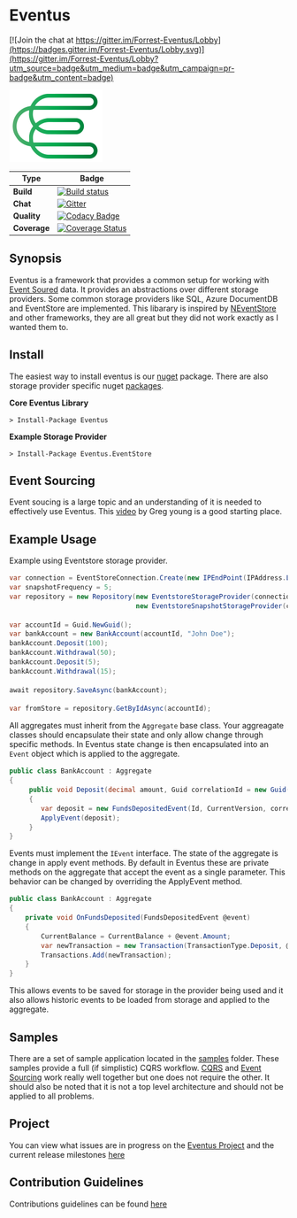 # Eventus

[![Join the chat at https://gitter.im/Forrest-Eventus/Lobby](https://badges.gitter.im/Forrest-Eventus/Lobby.svg)](https://gitter.im/Forrest-Eventus/Lobby?utm_source=badge&utm_medium=badge&utm_campaign=pr-badge&utm_content=badge)

![Eventus](logo.png)

|Type |Badge |
|---|---|
| **Build** | [![Build status](https://ci.appveyor.com/api/projects/status/wi02wpdnqlyifcxg/branch/master?svg=true)](https://ci.appveyor.com/api/projects/status/wi02wpdnqlyifcxg/branch/master?svg=true) |
| **Chat** | [![Gitter](https://badges.gitter.im/JoinChat.svg)](https://gitter.im/github-Eventus/Lobby?utm_source=badge&utm_medium=badge&utm_campaign=pr-badge&utm_content=badge)
| **Quality** | [![Codacy Badge](https://api.codacy.com/project/badge/Grade/9a21e15a059f45eda0e0b8a81f32f983)](https://www.codacy.com/app/richard.a.forrest/Eventus?utm_source=github.com&amp;utm_medium=referral&amp;utm_content=feanz/Eventus&amp;utm_campaign=Badge_Grade) |
| **Coverage** | [![Coverage Status](https://coveralls.io/repos/github/feanz/Eventus/badge.svg)](https://coveralls.io/github/feanz/Eventus) |

## Synopsis

Eventus is a framework that provides a common setup for working with [Event Soured](https://martinfowler.com/eaaDev/EventSourcing.html) data.  It provides an abstractions over different storage providers.  Some common storage providers like SQL, Azure DocumentDB and EventStore are implemented.  This libarary is inspired by [NEventStore](https://github.com/NEventStore/NEventStore) and other frameworks,  they are all great but they did not work exactly as I wanted them to.  

## Install

The easiest way to install eventus is our [nuget](http://www.nuget.org) package.  There are also storage provider specific nuget [packages](https://www.nuget.org/packages?q=eventus). 

**Core Eventus Library**

```
> Install-Package Eventus
```

**Example Storage Provider**

```
> Install-Package Eventus.EventStore
```

## Event Sourcing 

Event soucing is a large topic and an understanding of it is needed to effectively use Eventus.  This [video](https://www.youtube.com/watch?v=JHGkaShoyNs) by Greg young is a good starting place.

## Example Usage 

Example using Eventstore storage provider.  


```csharp
var connection = EventStoreConnection.Create(new IPEndPoint(IPAddress.Loopback, 1113);
var snapshotFrequency = 5;
var repository = new Repository(new EventstoreStorageProvider(connection),
                                new EventstoreSnapshotStorageProvider(connection, snapshotFrequency));

var accountId = Guid.NewGuid();
var bankAccount = new BankAccount(accountId, "John Doe");
bankAccount.Deposit(100);
bankAccount.Withdrawal(50);
bankAccount.Deposit(5);
bankAccount.Withdrawal(15);

await repository.SaveAsync(bankAccount);

var fromStore = repository.GetByIdAsync(accountId);

```

All aggregates must inherit from the `Aggregate` base class.  Your aggreagate classes should encapsulate their state and only allow change through specific methods.  In Eventus state change is then encapsulated into an `Event` object which is applied to the aggregate.

```csharp
public class BankAccount : Aggregate
{
     public void Deposit(decimal amount, Guid correlationId = new Guid())
     {
        var deposit = new FundsDepositedEvent(Id, CurrentVersion, correlationId, amount);
        ApplyEvent(deposit);
     }
}
```

Events must implement the `IEvent` interface.  The state of the aggregate is change in apply event methods.  By default in Eventus these are private methods on the aggregate that accept the event as a single parameter.  This behavior can be changed by overriding the ApplyEvent method.  

```csharp
public class BankAccount : Aggregate
{
    private void OnFundsDeposited(FundsDepositedEvent @event)
    {
        CurrentBalance = CurrentBalance + @event.Amount;
        var newTransaction = new Transaction(TransactionType.Deposit, @event.AggregateId, @event.Amount);
        Transactions.Add(newTransaction);
    }
}
```

This allows events to be saved for storage in the provider being used and it also allows historic events to be loaded from storage and applied to the aggregate. 

## Samples

There are a set of sample application located in the [samples](https://github.com/feanz/Eventus/tree/master/src/Samples) folder.  These samples provide a full (if simplistic) CQRS workflow.  [CQRS](https://martinfowler.com/bliki/CQRS.html) and [Event Sourcing](https://martinfowler.com/eaaDev/EventSourcing.html) work really well together but one does not require the other.  It should also be noted that it is not a top level architecture and should not be applied to all problems. 

## Project 

You can view what issues are in progress on the [Eventus Project](https://github.com/feanz/Eventus/projects/1) and the current release milestones [here](https://github.com/feanz/Eventus/milestones)

## Contribution Guidelines

Contributions guidelines can be found [here](/.github/contributing.md)




